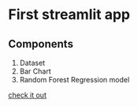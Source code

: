 # First streamlit app
## Components
1. Dataset
2. Bar Chart
3. Random Forest Regression model

[check it out](wwww)
